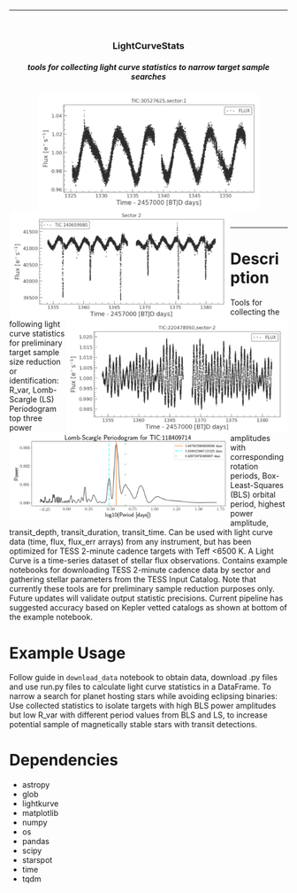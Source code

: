
<hr>
<br />
<div align="center">
<h3>LightCurveStats</h3>
<h5>tools for collecting light curve statistics to narrow target sample searches</h5>
<img align="center" src="Images/lc-ex2.png" width="400" /> 
<img align='left' src="Images/lc-ex1.png" width="400" /> 
<img align='right' src="Images/lc-ex3.png" width="400" /> 
<img align='left' src="Images/ls.png" width="400" /> 
</div>
<br />
<hr>


# Description
Tools for collecting the following light curve statistics for preliminary target sample size reduction or identification: R_var, Lomb-Scargle (LS) Periodogram top three power amplitudes with corresponding rotation periods, Box-Least-Squares (BLS) orbital period, highest power amplitude, transit_depth, transit_duration, transit_time. Can be used with light curve data (time, flux, flux_err arrays) from any instrument, but has been optimized for TESS 2-minute cadence targets with Teff <6500 K. A Light Curve is a time-series dataset of stellar flux observations. Contains example notebooks for downloading TESS 2-minute cadence data by sector and gathering stellar parameters from the TESS Input Catalog. Note that currently these tools are for preliminary sample reduction purposes only. Future updates will validate output statistic precisions. Current pipeline has suggested accuracy based on Kepler vetted catalogs as shown at bottom of the example notebook.

# Example Usage
Follow guide in `download_data` notebook to obtain data, download .py files and use run.py files to calculate light curve statistics in a DataFrame. 
To narrow a search for planet hosting stars while avoiding eclipsing binaries: Use collected statistics to isolate targets with high BLS power amplitudes but low R_var with different period values from BLS and LS, to increase potential sample of magnetically stable stars with transit detections. 

# Dependencies
- astropy
- glob
- lightkurve
- matplotlib
- numpy
- os
- pandas
- scipy
- starspot
- time
- tqdm

